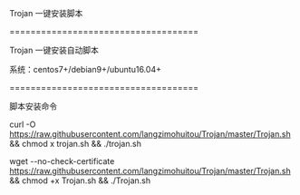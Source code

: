Trojan 一键安装脚本

====================================

Trojan 一键安装自动脚本

系统：centos7+/debian9+/ubuntu16.04+

====================================

脚本安装命令

curl -O https://raw.githubusercontent.com/langzimohuitou/Trojan/master/Trojan.sh && chmod  x trojan.sh && ./trojan.sh

wget --no-check-certificate https://raw.githubusercontent.com/langzimohuitou/Trojan/master/Trojan.sh && chmod +x Trojan.sh && ./Trojan.sh
